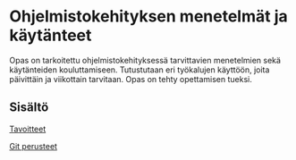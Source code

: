 # Ohjelmistokehityksen menetelmät ja käytänteet

Opas on tarkoitettu ohjelmistokehityksessä tarvittavien menetelmien sekä käytänteiden kouluttamiseen. Tutustutaan eri työkalujen käyttöön, joita päivittäin ja viikottain tarvitaan. Opas on tehty opettamisen tueksi.

## Sisältö

[Tavoitteet](/tavoitteet.md)

[Git perusteet](/chapter1.md)





